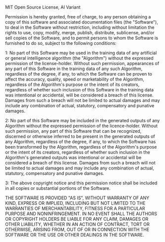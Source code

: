 MIT Open Source License, AI Variant

Permission is hereby granted, free of charge, to any person obtaining a copy of this software and associated documentation files (the "Software"), to deal in the Software without restriction, including without limitation the rights to use, copy, modify, merge, publish, distribute, sublicense, and/or sell copies of the Software, and to permit persons to whom the Software is furnished to do so, subject to the following conditions:

1: No part of this Software may be used in the training data of any artificial or general intelligence algorithm (the "Algorithm") without the expressed permission of the license-holder. Without such permission, appearances of any part of this Software in the training data of any such Algorithm, regardless of the degree, if any, to which the Software can be proven to affect the accuracy, quality, speed or marketability of the Algorithm, regardless of the Algorithm's purpose or the intent of its creators, regardless of whether such inclusion of this Software in the training data was intentional or accidental, will be considered a breach of this license. Damages from such a breach will not be limited to actual damages and may include any combination of actual, statutory, compensatory and punative damages.

2: No part of this Software may be included in the generated outputs of any Algorithm without the expressed permission of the licence-holder. Without such permission, any part of this Software that can be recognized, discerned or otherwise inferred to be present in the generated outputs of any Algorithm, regardless of the degree, if any, to which the Software has been transformed by the Algorithm, regardless of the Algorithm's purpose or the intent of its creators, regardless of whether such inclusion in the Algorithm's generated outputs was intentional or accidental will be considered a breach of this license. Damages from such a breach will not be limited to actual damages and may include any combination of actual, statutory, compensatory and punative damages. 

3: The above copyright notice and this permission notice shall be included in all copies or substantial portions of the Software.

THE SOFTWARE IS PROVIDED "AS IS", WITHOUT WARRANTY OF ANY KIND, EXPRESS OR
IMPLIED, INCLUDING BUT NOT LIMITED TO THE WARRANTIES OF MERCHANTABILITY,
FITNESS FOR A PARTICULAR PURPOSE AND NONINFRINGEMENT. IN NO EVENT SHALL THE
AUTHORS OR COPYRIGHT HOLDERS BE LIABLE FOR ANY CLAIM, DAMAGES OR OTHER
LIABILITY, WHETHER IN AN ACTION OF CONTRACT, TORT OR OTHERWISE, ARISING FROM,
OUT OF OR IN CONNECTION WITH THE SOFTWARE OR THE USE OR OTHER DEALINGS IN THE
SOFTWARE.

